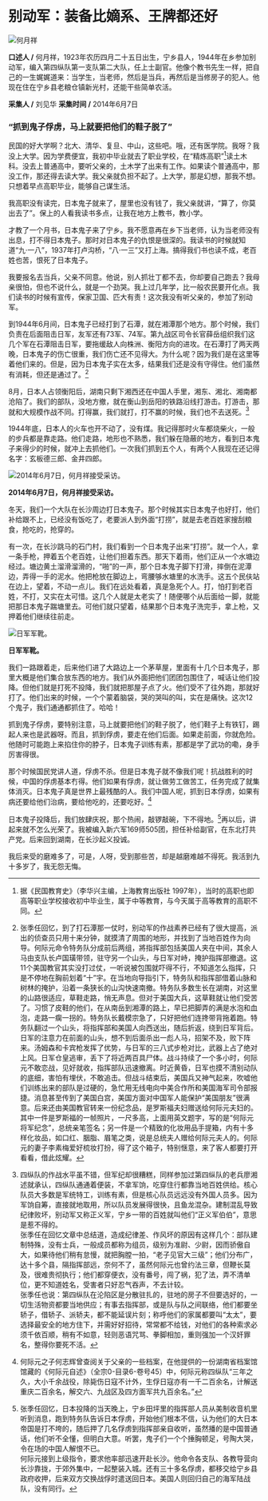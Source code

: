 # 别动军：装备比嫡系、王牌都还好

![何月祥](./../../assets/nobody73.JPG)

**口述人 /** 何月祥，1923年农历四月二十五日出生，宁乡县人，1944年在乡参加别动军，编入第四纵队第一支队第二大队，任上士副官。他像个教书先生一样，把自己的一生娓娓道来：当学生，当老师，然后是当兵，再然后是当修房子的犯人。他现在住在宁乡县老粮仓镇新光村，还能干些简单农活。

**采集人 /** 刘见华 **采集时间 /** 2014年6月7日

### “抓到鬼子俘虏，马上就要把他们的鞋子脱了”

民国的好大学啊？北大、清华、复旦、中山，这些吧。哦，还有医学院。我呀？我没上大学。因为学费便宜，我初中毕业就去了职业学校，在“精炼高职”[^7]读土木科。没去上普通高中，要听父亲的，土木学了出来有工作。如果读个普通高中，那没工作，那还得去读大学。我父亲就负担不起了。上大学，那是幻想，那我不想。只想着早点高职毕业，能够自己谋生活。

我高职没有读完，日本鬼子就来了，屋里也没有钱了，我父亲就讲，“算了，你莫出去了”。保上的人看我读书多点，让我在地方上教书，教小学。

才教了一个月书，日本鬼子来了宁乡。我不愿意再在乡下当老师，认为当老师没有出息，打不得日本鬼子。那时对日本鬼子的仇恨是很深的。我读书的时候就知道“九·一八”，1937年打卢沟桥，“八·一三”又打上海。搞得我们书也读不成，老百姓也苦，恨死了日本鬼子。

我要报名去当兵，父亲不同意。他说，别人抓壮丁都不去，你却要自己跑去？我母亲很怕，但也不说什么，就是一个劲哭。我上过几年学，比一般农民要开化点。我们读书的时候有宣传，保家卫国、匹大有责！这次我没有听父亲的，参加了别动军。

到1944年6月间，日本鬼子已经打到了石潭，就在湘潭那个地方。那个时候，我们负责在后面阻击日军，友军还有73军、74军。第九战区司令长官薛岳组织我们这几个军在石潭阻击日军，要拖缓敌人向株洲、衡阳方向的进攻。在石潭打了两天两晚，日本鬼子的伤亡很重，我们伤亡还不见得大。为什么呢？因为我们是在这里等着他们来的。但是，因为日本鬼子实在太多，结果我们还是没有守得住。他们虽然有消耗，但还是通过了。[^8]

8月，日本人占领衡阳后，湖南只剩下湘西还在中国人手里，湘东、湘北、湘南都沧陷了。我们的部队，没地方撤，就在衡山到岳阳的铁路沿线打游击。打游击，那就和大规模作战不同。打得赢，我们就打，打不赢的时候，我们也不去送死。[^9]

1944年底，日本人的火车也开不动了，没有煤。我记得那时火车都烧柴火，一般的步兵都是靠走路。他们走路，地形也不熟悉，我们躲在隐蔽的地方，看到日本鬼子来得少的时候，就冲上去抓他们。一次我们抓到五个人，有两个人我现在还记得名字：玄板德三郎、金井四郎。

![2014年6月7日，何月祥接受采访。](./../../assets/nobody74.JPG)

**2014年6月7日，何月祥接受采访。**

冬天，我们一个大队在长沙周边打日本鬼子。那个时候其实日本鬼子也好打，他们补给跟不上，已经没有饭吃了，老要派人到外面“打捞”，就是去老百姓家搜刮粮食，抢吃的，抢穿的。

有一次，在长沙跳马的石门村，我们看到一个日本鬼子出来“打捞”。就一个人，拿一条手枪，押着五个老百姓，让他们担着东西。那天下着雨，他们正从一个水塘边经过。塘边黄土溜滑溜滑的，“啪”的一声，那个日本鬼子脚下打滑，摔倒在泥潭边，弄得一手的泥水。他把枪放在脚边上，弯腰够水塘里的水洗手。这五个民伕站在边上，望着，不动一点儿。我们在远处看着，真是急死个人。打，怕打到老百姓，不打，又实在太可惜。这几个人就是太老实了！随便哪个从后面给一脚，就能把那日本鬼子踹塘里去。可他们就只望着，结果那个日本鬼子洗完手，拿上枪，又押着他们继续往前走。

![日军军靴。](./../../assets/nobody75.JPG)

**日军军靴。**

我们一路跟着走，后来他们进了大路边上一个茅草屋，里面有十几个日本鬼子，那里大概是他们集合放东西的地方。我们从外面把他们团团包围住了，喊话让他们投降。但他们就是打死不投降，我们就把那屋子点了火。他们受不了往外跑，那就好打了。他们出来的时候，一个个蒙着脑袋，哭的哭叫的叫，实在是痛快。这次12个鬼子，我们通通都抓住了。哈哈！

抓到鬼子俘虏，要特别注意，马上就要把他们的鞋子脱了，他们鞋子上有铁钉，踢起人来也是武器呀。而且，抓到俘虏，要走在他们后面。如果走前面，你就危险。他随时可能跑上来掐住你的脖子，日本鬼子训练有素，那都是学了武功的嘞，身手厉害得很。

那个时候国民党讲人道，俘虏不杀。但是日本鬼子就不像我们呢！抗战胜利的时候，中国的俘虏基本冇得。他们如果有俘虏，就让做劳工做苦工，任务完成了就集体消灭。日本鬼子真是世界上最残酷的人。我们中国人呢，抓到日本俘虏，如果有病还要给他们治病，要给他吃的，还要吃好。[^10]

日本鬼子投降后，我们放肆庆祝，那个热闹，敲锣敲碗，下不得地。[^11]再以后，讲起来就不怎么光荣了。我被编入新六军169师505团，担任补给副官，在东北打共产党。后来回到湖南，在长沙起义投诚。

我后来受的磨难多了，可是，人呀，受到那些苦，却是越磨难越不得死。我活到九十多岁了，我无怨无悔。

[^7]: 据《民国教育史》（李华兴主编，上海教育出版社 1997年），当时的高职也即高等职业学校接收初中毕业生，属于中等教育，与今天属于高等教育的高职不同。

[^8]: 张季任回忆，到了打石潭那一仗时，别动军的作战素养已经有了很大提高，派出的侦查员只用十来分钟，就摸清了周围的地形，并找到了当地百姓作为向导。何际元命令特务队分成前后两组，將指挥部包括美国人夹在中间，其余人马由支队长卢国璜带领，驻守另一个山头，与日军对峙，掩护指挥部撤退。这11个美国教官其实没打过仗，一听说被包围就吓得不行，不知道怎么指挥，只是不停地在胸前划着“十”宇。在当地向导指引下，特务队和指挥部借着山脉和树林的掩护，沿着一条狭长的山沟快速南撤。特务队多数生长在湖南，对这里的山路很适应，草鞋走路，悄无声息。但对于美国大兵，这草鞋就让他们受苦了。习惯了皮鞋的他们，在从南岳到湘潭的路上，早已把脚弄的满是水泡和血泡，走路一瘸一拐的。特务队长戴模宗急了，只好把他们连搀带背拖着跑。特务队翻过一个山头，将指挥部和美国人向西送出，随后折返，绕到日军背后。日军的注意力在前面的山头，想不到后面杀出一彪人马，招架不及，败下阵来。汤姆森和卡宾枪发挥了优势，与日军的三八式步枪对比，武器上占了绝对上风。日军仓皇逃审，丢下了将近两百具尸体。战斗持续了一个多小时，何际元不敢恋战，见好就收，指挥部队迅速撤离。时近黄昏，日军也摸不清别动队的底细，害怕有埋伏，不敢追击。但战斗结束后，美国兵又神气起来，吹嘘他们训练出来的部队是过硬的，急忙用无线电向中美合作所和美国海军司令部报捷。消息甚至传到了美国白宫，美国方面对中国军人能保护“美国朋友”很满意。后来还由美国教官转来一份纪念品，是罗斯福夫妇赠送给何际元夫妇的。其中一件是罗斯福的一帧照片，一尺多高，上面用英文题字，写的是“何际元将军纪念”，总统亲笔签名；另一件是一个精致的化妆用品手提箱，内有十多样化妆品，如口红、胭脂、眉笔之类，说是总统夫人赠给何际元夫人的。何际元的妻子李素梅爱好梳妆打扮，得了这个箱子，特别惬意，来了客人都要打开看看，借此炫耀。

[^9]: 四纵队的作战水平虽不错，但军纪却很糟糕，同样参加过第四纵队的老兵廖湘述就承认，四纵队通通着便装，不拿军饷，吃穿住行都靠当地百姓供给。核心队员大多数是军统特工，训练有素，但是核心队员远远没有外国人员多。因为军饷自筹，直接就地取用，所以队员发展得很快，且鱼龙混杂。建制混乱导致纪律败坏，别动军又称正义军，宁乡一带的百姓就叫他们“正义军伯伯”，意思是惹不得的。<br>张季任在回忆文章中总结道，造成纪律差、作风坏的原因有这样几个：部队建制特殊，没有士兵，一般成员都称为组员，级别为准尉、少尉，因而骄傲自大，如果待他们稍有怠慢，就把胸膛一拍，“老子见官大三级”；他们分布广，达十多个县，隔指挥部远，奈何不了，虽然何际元也曾约法三章，但鞭长莫及，很难贵彻执行；他们都穿便衣，没有番号，闯了祸，犯了法，弄不清单位，更不知道姓名，受害者只好忍气吞声，不去计较。<br>张季任也说：第四纵队在沦陷区是分散驻扎的，驻地的房子不但要选好的，一切生活物资都要当地供应；有事去指挥部，或是队与队之间联络，他们都要坐轿子，借轿子、派轿夫，都不能延误片刻；称呼他们的家属都要叫“太太”，要选择最安全的地方住下，并需好好招待，常常都不给钱，对他们的各种索求必须千依百顺，稍有不如意，轻则恶语咒骂、拳脚相加，重则强加一个汉奸罪名，整得你要死不活。

[^10]: 何际元之子何志辉曾查阅关于父亲的一些档案，在他提供的一份湖南省档案馆馆藏的《何际元自述》（全宗0-目录6-卷号45）中，何际元称四纵队“三年之久，大小千余战役，除毙伤日寇不计外，生俘日寇亦有一千二百余名，计解送重庆二百余名，解交六、九战区及四方面军共九百余名。”

[^11]: 张季任回忆，日本投降的当天晚上，宁乡田坪里的指挥部人员从美制收音机里听到消息，跑到特务队告诉日本俘虏，开始他们根本不信，认为他们的大日本帝国是打不垮的，随后押了几名俘虏到指挥部亲自收听，虽然播的是中国普通话，他们听不全懂，但明白大意。听罢，鬼子们一个个捶胸顿足，号陶大哭，令在场的中国人解恨不已。<br>何际元接到上级指令，要求他率部迅速开赴长沙。他命令各支队、各教导营向长沙靠拢，于郊外集中，一起整装入城。还有三十多名俘虏，都移交给宁乡县政府收押，后来双方交换战俘时遣送回日本。美国人则回归自己的海军陆战队，没有同行。